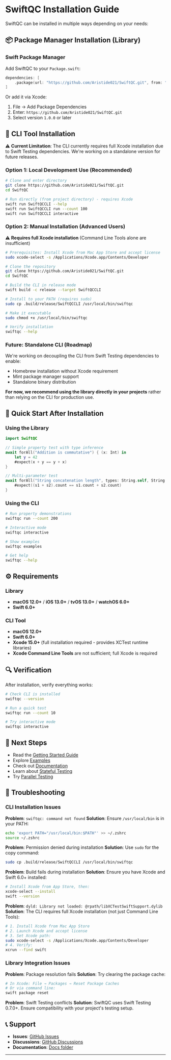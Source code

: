 # SwiftQC Installation Guide

SwiftQC can be installed in multiple ways depending on your needs:

## 📦 Package Manager Installation (Library)

### Swift Package Manager
Add SwiftQC to your `Package.swift`:

```swift
dependencies: [
    .package(url: "https://github.com/Aristide021/SwiftQC.git", from: "1.0.0")
]
```

Or add it via Xcode:
1. File → Add Package Dependencies
2. Enter: `https://github.com/Aristide021/SwiftQC.git`
3. Select version `1.0.0` or later

## 🔧 CLI Tool Installation

⚠️ **Current Limitation**: The CLI currently requires full Xcode installation due to Swift Testing dependencies. We're working on a standalone version for future releases.

### Option 1: Local Development Use (Recommended)

```bash
# Clone and enter directory
git clone https://github.com/Aristide021/SwiftQC.git
cd SwiftQC

# Run directly (from project directory) - requires Xcode
swift run SwiftQCCLI --help
swift run SwiftQCCLI run --count 100
swift run SwiftQCCLI interactive
```

### Option 2: Manual Installation (Advanced Users)

⚠️ **Requires full Xcode installation** (Command Line Tools alone are insufficient)

```bash
# Prerequisites: Install Xcode from Mac App Store and accept license
sudo xcode-select -s /Applications/Xcode.app/Contents/Developer

# Clone the repository
git clone https://github.com/Aristide021/SwiftQC.git
cd SwiftQC

# Build the CLI in release mode
swift build -c release --target SwiftQCCLI

# Install to your PATH (requires sudo)
sudo cp .build/release/SwiftQCCLI /usr/local/bin/swiftqc

# Make it executable
sudo chmod +x /usr/local/bin/swiftqc

# Verify installation
swiftqc --help
```

### Future: Standalone CLI (Roadmap)

We're working on decoupling the CLI from Swift Testing dependencies to enable:
- Homebrew installation without Xcode requirement
- Mint package manager support
- Standalone binary distribution

**For now, we recommend using the library directly in your projects** rather than relying on the CLI for production use.

## 🎯 Quick Start After Installation

### Using the Library
```swift
import SwiftQC

// Simple property test with type inference
await forAll("Addition is commutative") { (x: Int) in
    let y = 42
    #expect(x + y == y + x)
}

// Multi-parameter test
await forAll("String concatenation length", types: String.self, String.self) { (s1, s2) in
    #expect((s1 + s2).count == s1.count + s2.count)
}
```

### Using the CLI
```bash
# Run property demonstrations
swiftqc run --count 200

# Interactive mode
swiftqc interactive

# Show examples
swiftqc examples

# Get help
swiftqc --help
```

## ⚙️ Requirements

### Library
- **macOS 12.0+** / **iOS 13.0+** / **tvOS 13.0+** / **watchOS 6.0+**
- **Swift 6.0+**

### CLI Tool
- **macOS 12.0+**
- **Swift 6.0+**
- **Xcode 15.0+** (full installation required - provides XCTest runtime libraries)
- **Xcode Command Line Tools** are not sufficient; full Xcode is required

## 🔍 Verification

After installation, verify everything works:

```bash
# Check CLI is installed
swiftqc --version

# Run a quick test
swiftqc run --count 10

# Try interactive mode
swiftqc interactive
```

## 🚀 Next Steps

- Read the [Getting Started Guide](README.md)
- Explore [Examples](Examples/)
- Check out [Documentation](Docs/)
- Learn about [Stateful Testing](Docs/Stateful.md)
- Try [Parallel Testing](Docs/Parallel.md)

## 🐛 Troubleshooting

### CLI Installation Issues

**Problem**: `swiftqc: command not found`
**Solution**: Ensure `/usr/local/bin` is in your PATH:
```bash
echo 'export PATH="/usr/local/bin:$PATH"' >> ~/.zshrc
source ~/.zshrc
```

**Problem**: Permission denied during installation
**Solution**: Use `sudo` for the copy command:
```bash
sudo cp .build/release/SwiftQCCLI /usr/local/bin/swiftqc
```

**Problem**: Build fails during installation
**Solution**: Ensure you have Xcode and Swift 6.0+ installed:
```bash
# Install Xcode from App Store, then:
xcode-select --install
swift --version
```

**Problem**: `dyld: Library not loaded: @rpath/libXCTestSwiftSupport.dylib`
**Solution**: The CLI requires full Xcode installation (not just Command Line Tools):
```bash
# 1. Install Xcode from Mac App Store
# 2. Launch Xcode and accept license
# 3. Set Xcode path:
sudo xcode-select -s /Applications/Xcode.app/Contents/Developer
# 4. Verify:
xcrun --find swift
```

### Library Integration Issues

**Problem**: Package resolution fails
**Solution**: Try clearing the package cache:
```bash
# In Xcode: File → Packages → Reset Package Caches
# Or via command line:
swift package reset
```

**Problem**: Swift Testing conflicts
**Solution**: SwiftQC uses Swift Testing 0.7.0+. Ensure compatibility with your project's testing setup.

## 📞 Support

- **Issues**: [GitHub Issues](https://github.com/Aristide021/SwiftQC/issues)
- **Discussions**: [GitHub Discussions](https://github.com/Aristide021/SwiftQC/discussions)
- **Documentation**: [Docs folder](Docs/)

---

